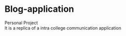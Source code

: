 # Blog-application
Personal Project
<br>
It is a replica of a intra college communication application
